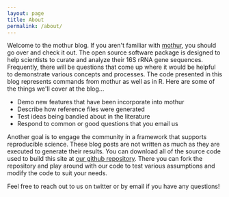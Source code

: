 ```yaml
---
layout: page
title: About
permalink: /about/
---
```


Welcome to the mothur blog. If you aren't familiar with [mothur](http://www.mothur.org), you should go over and check it out. The open source software package is designed to help scientists to curate and analyze their 16S rRNA gene sequences. Frequently, there will be questions that come up where it would be helpful to demonstrate various concepts and processes. The code presented in this blog represents commands from mothur as well as in R. Here are some of the things we'll cover at the blog...

* Demo new features that have been incorporate into mothur
* Describe how reference files were generated
* Test ideas being bandied about in the literature
* Respond to common or good questions that you email us

Another goal is to engage the community in a framework that supports reproducible science. These blog posts are not written as much as they are executed to generate their results. You can download all of the source code used to build this site at [our github repository](https://github.com/mothurblog/mothurblog.github.io). There you can fork the repository and play around with our code to test various assumptions and modify the code to suit your needs.

Feel free to reach out to us on twitter or by email if you have any questions!
